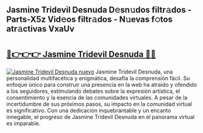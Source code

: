 ## Jasmine Tridevil Desnuda D𝚎sn𝚞dos filtr𝚊dos - Parts-X5z Vid𝚎os filtr𝚊dos - N𝚞evas f𝚘tos atr𝚊ctivas VxaUv

# <h2><a href="http://mb3cvg.tromn.icu/?c=Jasmine+Tridevil+Desnuda">🔗👉👉👉 Jasmine Tridevil Desnuda 🔗🔗</a></h2>

[![Jasmine Tridevil Desnuda nuevo](https://i.imgur.com/pEAQMta.gif)](http://mb3cvg.tromn.icu/?c=Jasmine+Tridevil+Desnuda)
Jasmine Tridevil Desnuda, una personalidad multifacética y enigmática, desafía la comprensión fácil. Su enfoque único para construir una presencia en la web ha atraído y ofendido a los seguidores, estimulando debates sobre la expresión artística, el consentimiento y la esencia de las comunidades virtuales. A pesar de la incertidumbre de sus próximos pasos, su impacto en la comunidad virtual es significativo. Con una dedicación inquebrantable y un encanto innegable, el progreso de Jasmine Tridevil Desnuda en el panorama virtual es imparable.
